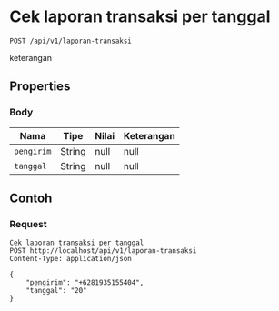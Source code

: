 # Cek laporan transaksi per tanggal
```http
POST /api/v1/laporan-transaksi
```
keterangan
## Properties
### Body
Nama | Tipe | Nilai | Keterangan
--- | --- | --- | ---
<code>pengirim</code> | String | null | null
<code>tanggal</code> | String | null | null

## Contoh

### Request
```http
Cek laporan transaksi per tanggal
POST http://localhost/api/v1/laporan-transaksi
Content-Type: application/json

{
    "pengirim": "+6281935155404",
    "tanggal": "20"
}
```
